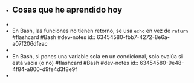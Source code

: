 - ## Cosas que he aprendido hoy
-
- En Bash, las funciones no tienen retorno, se usa `echo` en vez de `return` #flashcard #Bash #dev-notes
  id:: 63454580-fbb7-4272-8e6a-a07f206dfeac
-
- En Bash, si pones una variable sola en un condicional, solo evalúa si está vacía (o no) #flashcard #Bash #dev-notes
  id:: 63454580-9e48-4f84-a800-d9fe4d3f8e9f
-